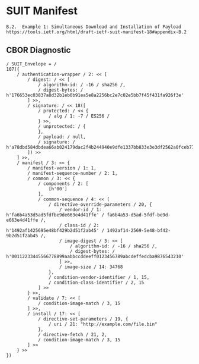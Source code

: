 <!--
 Copyright (c) 2020 SECOM CO., LTD. All Rights reserved.

 SPDX-License-Identifier: BSD-2-Clause
-->

# SUIT Manifest
    B.2.  Example 1: Simultaneous Download and Installation of Payload
    https://tools.ietf.org/html/draft-ietf-suit-manifest-18#appendix-B.2


## CBOR Diagnostic
    / SUIT_Envelope = /
    107({
        / authentication-wrapper / 2: << [
            / digest: / << [
                / algorithm-id: / -16 / sha256 /,
                / digest-bytes: / h'176653ec03837a8d32b1eb0b91ea5e8a2256bc2e7c02e5bb7f45f431fa926f3e'
            ] >>,
            / signature: / << 18([
                / protected: / << {
                    / alg / 1: -7 / ES256 /
                } >>,
                / unprotected: / {
                },
                / payload: / null,
                / signature: / h'a78dbd584dbdea66ab024179dac2f4b244940e9dfe1337bb833e3e3df2562a0fceb77e64980e0ddcc24b8abb63b78aad9ad42fd244b684dd39859f84740239e8'
            ]) >>
        ] >>,
        / manifest / 3: << {
            / manifest-version / 1: 1,
            / manifest-sequence-number / 2: 1,
            / common / 3: << {
                / components / 2: [
                    [h'00']
                ],
                / common-sequence / 4: << [
                    / directive-override-parameters / 20, {
                        / vendor-id / 1: h'fa6b4a53d5ad5fdfbe9de663e4d41ffe' / fa6b4a53-d5ad-5fdf-be9d-e663e4d41ffe /,
                        / class-id / 2: h'1492af1425695e48bf429b2d51f2ab45' / 1492af14-2569-5e48-bf42-9b2d51f2ab45 /,
                        / image-digest / 3: << [
                            / algorithm-id: / -16 / sha256 /,
                            / digest-bytes: / h'00112233445566778899aabbccddeeff0123456789abcdeffedcba9876543210'
                        ] >>,
                        / image-size / 14: 34768
                    },
                    / condition-vendor-identifier / 1, 15,
                    / condition-class-identifier / 2, 15
                ] >>
            } >>,
            / validate / 7: << [
                / condition-image-match / 3, 15
            ] >>,
            / install / 17: << [
                / directive-set-parameters / 19, {
                    / uri / 21: "http://example.com/file.bin"
                },
                / directive-fetch / 21, 2,
                / condition-image-match / 3, 15
            ] >>
        } >>
    })
